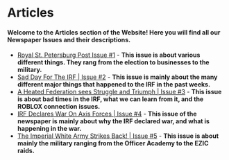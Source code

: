 # Articles
#### Welcome to the Articles section of the Website! Here you will find all our Newspaper Issues and their descriptions.

- [Royal St. Petersburg Post Issue #1](https://docs.google.com/document/d/13EUrFybxA998Zkm9s7Pc-oTtvAByQBEcvs_9LPk5Gc4/edit?usp=sharing) - **This issue is about various different things. They rang from the election to businesses to the military.**
- [Sad Day For The IRF | Issue #2](https://docs.google.com/document/d/1RX93I5Eq4vAo7SFZp5GfIzCkaosvG3bq0ful4U9xFMA/edit?usp=sharing) - **This issue is mainly about the many different major things that happened to the IRF in the past weeks.**
- [A Heated Federation sees Struggle and Triumph | Issue #3](https://docs.google.com/document/d/1scAkq95LmAuCeq6dnNn97kF7AlkDF_Sb2ppbKgGw9Cs/edit?usp=sharing) - **This issue is about bad times in the IRF, what we can learn from it, and the ROBLOX connection issues.**
- [IRF Declares War On Axis Forces | Issue #4](https://docs.google.com/document/d/1Z8LHQOLIvGZcayqQ9vUcbN7e_6TTINppgCdLzM4_j3U/edit?usp=sharing) - **This issue of the newspaper is mainly about why the IRF declared war, and what is happening in the war.**
- [The Imperial White Army Strikes Back! | Issue #5](https://docs.google.com/document/d/1jRPsPMq8dLTvt5mXFtEH6Vk3vsfD0QIbMnEMzZ9g1r8/edit?usp=sharing) - **This issue is about mainly the military ranging from the Officer Academy to the EZIC raids.**
